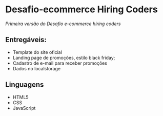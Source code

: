# Desafio-ecommerce Hiring Coders
_Primeira versão do Desafio e-commerce hiring coders_

## Entregáveis: 
* Template do site oficial 
* Landing page de promoções, estilo black friday; 
* Cadastro de e-mail para receber promoções 
* Dados no localstorage

## Linguagens
* HTML5
* CSS
* JavaScript
